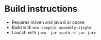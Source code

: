 # Build instructions

* Requires maven and java 8 or above
* Build with `mvn compile assembly:single`
* Launch with `java -jar <path_to_jar.jar>`
